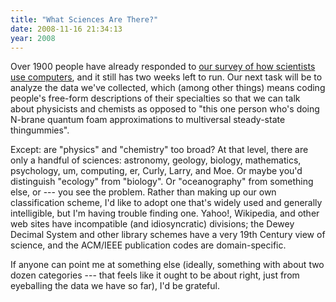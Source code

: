 ```yaml
---
title: "What Sciences Are There?"
date: 2008-11-16 21:34:13
year: 2008
---
```

Over 1900 people have already responded to <a href="http://softwareresearch.ca/seg/SCS/scientific-computing-survey.html">our survey of how scientists use computers</a>, and it still has two weeks left to run. Our next task will be to analyze the data we've collected, which (among other things) means coding people's free-form descriptions of their specialties so that we can talk about physicists and chemists as opposed to "this one person who's doing N-brane quantum foam approximations to multiversal steady-state thingummies".

Except: are "physics" and "chemistry" too broad?  At that level, there are only a handful of sciences: astronomy, geology, biology, mathematics, psychology, um, computing, er, Curly, Larry, and Moe.  Or maybe you'd distinguish "ecology" from "biology".  Or "oceanography" from something else, or --- you see the problem.  Rather than making up our own classification scheme, I'd like to adopt one that's widely used and generally intelligible, but I'm having trouble finding one.  Yahoo!, Wikipedia, and other web sites have incompatible (and idiosyncratic) divisions; the Dewey Decimal System and other library schemes have a very 19th Century view of science, and the ACM/IEEE publication codes are domain-specific.

If anyone can point me at something else (ideally, something with about two dozen categories --- that feels like it ought to be about right, just from eyeballing the data we have so far), I'd be grateful.
